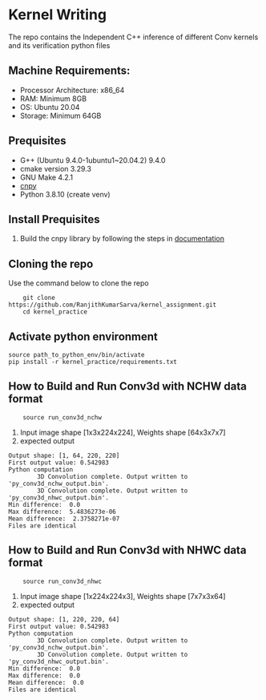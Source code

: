 # Kernel Writing
The repo contains the Independent C++ inference of different Conv kernels and its verification python files

## Machine Requirements:
- Processor Architecture: x86_64
- RAM: Minimum 8GB
- OS: Ubuntu 20.04 
- Storage: Minimum 64GB

## Prequisites
* G++ (Ubuntu 9.4.0-1ubuntu1~20.04.2) 9.4.0
* cmake version 3.29.3
* GNU Make 4.2.1
* [cnpy](https://github.com/rogersce/cnpy)
* Python 3.8.10 (create venv)

## Install Prequisites
1. Build the cnpy library by following the steps in [documentation](https://github.com/rogersce/cnpy?tab=readme-ov-file#installation)  

## Cloning the repo
Use the command below to clone the repo
```
    git clone https://github.com/RanjithKumarSarva/kernel_assignment.git
    cd kernel_practice
```
## Activate python environment
```
source path_to_python_env/bin/activate
pip install -r kernel_practice/requirements.txt
```

## How to Build and Run Conv3d with NCHW data format

```
    source run_conv3d_nchw
```
1. Input image shape [1x3x224x224], Weights shape [64x3x7x7]
2. expected output 
```
Output shape: [1, 64, 220, 220]
First output value: 0.542983
Python computation
        3D Convolution complete. Output written to 'py_conv3d_nchw_output.bin'.
        3D Convolution complete. Output written to 'py_conv3d_nhwc_output.bin'.
Min difference:  0.0
Max difference:  5.4836273e-06
Mean difference:  2.3758271e-07
Files are identical
```

## How to Build and Run Conv3d with NHWC data format

```
    source run_conv3d_nhwc
```
1. Input image shape [1x224x224x3], Weights shape [7x7x3x64]
2. expected output 
```
Output shape: [1, 220, 220, 64]
First output value: 0.542983
Python computation
        3D Convolution complete. Output written to 'py_conv3d_nchw_output.bin'.
        3D Convolution complete. Output written to 'py_conv3d_nhwc_output.bin'.
Min difference:  0.0
Max difference:  0.0
Mean difference:  0.0
Files are identical
```